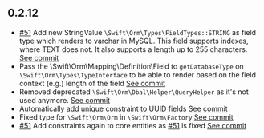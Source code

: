 ## 0.2.12  

- [#51](https://github.com/SwiftAPI/swift/issues/51) Add new StringValue `\Swift\Orm\Types\FieldTypes::STRING` as field type which renders to varchar in MySQL. This field supports indexes, where TEXT does not. It also supports a length up to 255 characters. [See commit](https://github.com/SwiftAPI/swift/commit/2833be1ca49bb073df4f6b47cf21fcfd9f00d9a2)
- Pass the \Swift\Orm\Mapping\Definition\Field to `getDatabaseType` on `\Swift\Orm\Types\TypeInterface` to be able to render based on the field context (e.g.) length of the field [See commit](https://github.com/SwiftAPI/swift/commit/002f7bcc409e2fd2a38c86f429cfeea1305f56d7)
- Removed deprecated `\Swift\Orm\Dbal\Helper\QueryHelper` as it's not used anymore. [See commit](https://github.com/SwiftAPI/swift/commit/002f7bcc409e2fd2a38c86f429cfeea1305f56d7)
- Automatically add unique constraint to UUID fields [See commit](https://github.com/SwiftAPI/swift/commit/277d856ba1d4abc1da09cd201c265747c0ad3f0e)
- Fixed type for `\Swift\Orm\Orm` in `\Swift\Orm\Factory` [See commit](https://github.com/SwiftAPI/swift/commit/2d6e133747eb641e9254f82a1bd1ec68c216c45d)
- [#51](https://github.com/SwiftAPI/swift/issues/51) Add constraints again to core entities as [#51](https://github.com/SwiftAPI/swift/issues/51) is fixed [See commit](https://github.com/SwiftAPI/swift/commit/fa8e6ce86091e0b1a3f0472685283467b8f7de46)